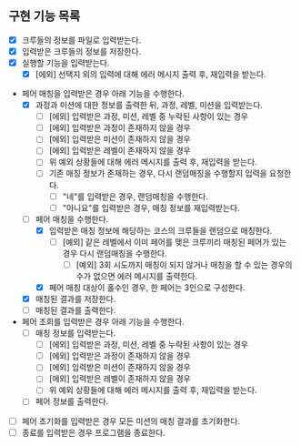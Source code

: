 ## 구현 기능 목록
- [x] 크루들의 정보를 파일로 입력받는다.
- [x] 입력받은 크루들의 정보를 저장한다.
- [x] 실행할 기능을 입력받는다.
  - [x] [에외] 선택지 외의 입력에 대해 에러 메시지 출력 후, 재입력을 받는다.

- 페어 매칭을 입력받은 경우 아래 기능을 수행한다.
  - [x] 과정과 미션에 대한 정보를 출력한 뒤, 과정, 레벨, 미션을 입력받는다.
    - [ ] [에외] 입력받은 과정, 미션, 레벨 중 누락된 사항이 있는 경우
    - [ ] [에외] 입력받은 과정이 존재하지 않을 경우
    - [ ] [에외] 입력받은 미션이 존재하지 않을 경우
    - [ ] [에외] 입력받은 레벨이 존재하지 않을 경우
    - [ ] 위 예외 상황들에 대해 에러 메시지를 출력 후, 재입력을 받는다.
    - [ ] 기존 매칭 정보가 존재하는 경우, 다시 랜덤매칭을 수행할지 입력을 요청한다.
      - [ ] "네"를 입력받은 경우, 랜덤매칭을 수행한다.
      - [ ] "아니요"를 입력받은 경우, 매칭 정보를 재입력받는다.
  - [ ] 페어 매칭을 수행한다.
    - [x] 입력받은 매칭 정보에 해당하는 코스의 크루들을 랜덤으로 매칭한다.
      - [ ] [예외] 같은 레벨에서 이미 페어를 맺은 크루끼리 매칭된 페어가 있는 경우 다시 랜덤매칭을 수행한다.
        - [ ] [예외] 3회 시도까지 매칭이 되지 않거나 매칭을 할 수 있는 경우의 수가 없으면 에러 메시지를 출력한다.
    - [x] 페어 매칭 대상이 홀수인 경우, 한 페어는 3인으로 구성한다.
  - [x] 매칭된 결과를 저장한다.
  - [ ] 매칭된 결과를 출력한다.

- 페어 조회를 입력받은 경우 아래 기능을 수행한다.
  - [ ] 매칭 정보를 입력받는다.
    - [ ] [에외] 입력받은 과정, 미션, 레벨 중 누락된 사항이 있는 경우
    - [ ] [에외] 입력받은 과정이 존재하지 않을 경우
    - [ ] [에외] 입력받은 미션이 존재하지 않을 경우
    - [ ] [에외] 입력받은 레벨이 존재하지 않을 경우
    - [ ] 위 예외 상황들에 대해 에러 메시지를 출력 후, 재입력을 받는다.
  - [ ] 페어 정보를 출력한다.
  
- [ ] 페어 초기화를 입력받은 경우 모든 미션의 매칭 결과를 초기화한다.
- [ ] 종료를 입력받은 경우 프로그램을 종료한다.
